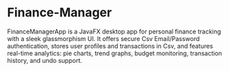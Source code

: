 # Finance-Manager
FinanceManagerApp is a JavaFX desktop app for personal finance tracking with a sleek glassmorphism UI. It offers secure Csv Email/Password authentication, stores user profiles and transactions in Csv, and features real-time analytics: pie charts, trend graphs, budget monitoring, transaction history, and undo support.
